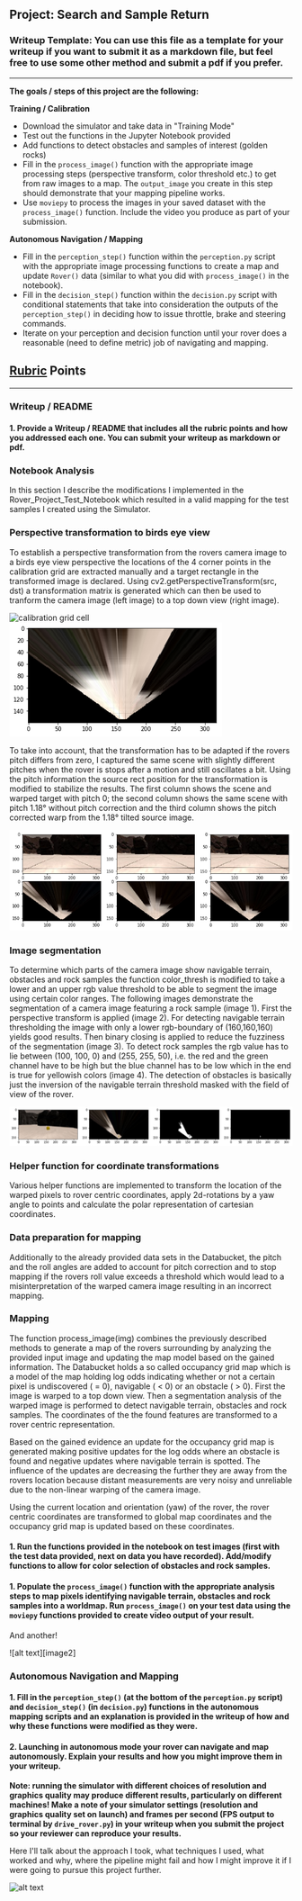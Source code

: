 ## Project: Search and Sample Return
### Writeup Template: You can use this file as a template for your writeup if you want to submit it as a markdown file, but feel free to use some other method and submit a pdf if you prefer.

---


**The goals / steps of this project are the following:**  

**Training / Calibration**  

* Download the simulator and take data in "Training Mode"
* Test out the functions in the Jupyter Notebook provided
* Add functions to detect obstacles and samples of interest (golden rocks)
* Fill in the `process_image()` function with the appropriate image processing steps (perspective transform, color threshold etc.) to get from raw images to a map.  The `output_image` you create in this step should demonstrate that your mapping pipeline works.
* Use `moviepy` to process the images in your saved dataset with the `process_image()` function.  Include the video you produce as part of your submission.

**Autonomous Navigation / Mapping**

* Fill in the `perception_step()` function within the `perception.py` script with the appropriate image processing functions to create a map and update `Rover()` data (similar to what you did with `process_image()` in the notebook). 
* Fill in the `decision_step()` function within the `decision.py` script with conditional statements that take into consideration the outputs of the `perception_step()` in deciding how to issue throttle, brake and steering commands. 
* Iterate on your perception and decision function until your rover does a reasonable (need to define metric) job of navigating and mapping.  

[//]: # (Image References)

[grid_transform]: ./calibration_images/example_grid1.jpg
[grid_warped]: ./IMG/warped_grid_image.png
[image3]: ./calibration_images/example_rock1.jpg 

## [Rubric](https://review.udacity.com/#!/rubrics/916/view) Points
---
### Writeup / README

#### 1. Provide a Writeup / README that includes all the rubric points and how you addressed each one.  You can submit your writeup as markdown or pdf.  

### Notebook Analysis
In this section I describe the modifications I implemented in the Rover_Project_Test_Notebook which resulted in a valid mapping for the test samples I created using the Simulator.

### Perspective transformation to birds eye view

To establish a perspective transformation from the rovers camera image to a birds eye view perspective the locations of the 4 corner points in the calibration grid are extracted manually and a target rectangle in the transformed image is declared.
Using cv2.getPerspectiveTransform(src, dst) a transformation matrix is generated which can then be used to tranform the camera image (left image) to a top down view (right image).

![calibration grid cell][grid_transform]
![warped map from camera image][grid_warped]

To take into account, that the transformation has to be adapted if the rovers pitch differs from zero, I captured the same scene with slightly different pitches when the rover is stops after a motion and still oscillates a bit.
Using the pitch information the source rect position for the transformation is modified to stabilize the results.
The first column shows the scene and warped target with pitch 0; the second column shows the same scene with pitch 1.18&deg; without pitch correction and the third column shows the pitch corrected warp from the 1.18&deg; tilted source image.

![pitch corrected warping](./IMG/pitch_correction.png)

### Image segmentation

To determine which parts of the camera image show navigable terrain, obstacles and rock samples the function color_thresh is modified to take a lower and an upper rgb value threshold to be able to segment the image using certain color ranges.
The following images demonstrate the segmentation of a camera image featuring a rock sample (image 1). First the perspective transform is applied (image 2).
For detecting navigable terrain thresholding the image with only a lower rgb-boundary of (160,160,160) yields good results. Then binary closing is applied to reduce the fuzziness of the segmentation (image 3).
To detect rock samples the rgb value has to lie between (100, 100, 0) and (255, 255, 50), i.e. the red and the green channel have to be high but the blue channel has to be low which in the end is true for yellowish colors (image 4).
The detection of obstacles is basically just the inversion of the navigable terrain threshold masked with the field of view of the rover.

![](./IMG/segmentation_thresholding.png)

### Helper function for coordinate transformations
Various helper functions are implemented to transform the location of the warped pixels to rover centric coordinates, apply 2d-rotations by a yaw angle to points and calculate the polar representation of cartesian coordinates.

### Data preparation for mapping
Additionally to the already provided data sets in the Databucket, the pitch and the roll angles are added to account for pitch correction and to stop mapping if the rovers roll value exceeds a threshold which would lead to a misinterpretation of the warped camera image resulting in an incorrect mapping.

### Mapping
The function process_image(img) combines the previously described methods to generate a map of the rovers surrounding by analyzing the provided input image and updating the map model based on the gained information.
The Databucket holds a so called occupancy grid map which is a model of the map holding log odds indicating whether or not a certain pixel is undiscovered ( = 0), navigable ( < 0) or an obstacle ( > 0).
First the image is warped to a top down view.
Then a segmentation analysis of the warped image is performed to detect navigable terrain, obstacles and rock samples. The coordinates of the the found features are transformed to a rover centric representation. 

Based on the gained evidence an update for the occupancy grid map is generated making positive updates for the log odds where an obstacle is found and negative updates where navigable terrain is spotted. The influence of the updates are decreasing the further they are away from the rovers location because distant measurements are very noisy and unreliable due to the non-linear warping of the camera image.

Using the current location and orientation (yaw) of the rover, the rover centric coordinates are transformed to global map coordinates and the occupancy grid map is updated based on these coordinates.






#### 1. Run the functions provided in the notebook on test images (first with the test data provided, next on data you have recorded). Add/modify functions to allow for color selection of obstacles and rock samples.



#### 1. Populate the `process_image()` function with the appropriate analysis steps to map pixels identifying navigable terrain, obstacles and rock samples into a worldmap.  Run `process_image()` on your test data using the `moviepy` functions provided to create video output of your result. 
And another! 

![alt text][image2]
### Autonomous Navigation and Mapping

#### 1. Fill in the `perception_step()` (at the bottom of the `perception.py` script) and `decision_step()` (in `decision.py`) functions in the autonomous mapping scripts and an explanation is provided in the writeup of how and why these functions were modified as they were.


#### 2. Launching in autonomous mode your rover can navigate and map autonomously.  Explain your results and how you might improve them in your writeup.  

**Note: running the simulator with different choices of resolution and graphics quality may produce different results, particularly on different machines!  Make a note of your simulator settings (resolution and graphics quality set on launch) and frames per second (FPS output to terminal by `drive_rover.py`) in your writeup when you submit the project so your reviewer can reproduce your results.**

Here I'll talk about the approach I took, what techniques I used, what worked and why, where the pipeline might fail and how I might improve it if I were going to pursue this project further.  



![alt text][image3]


